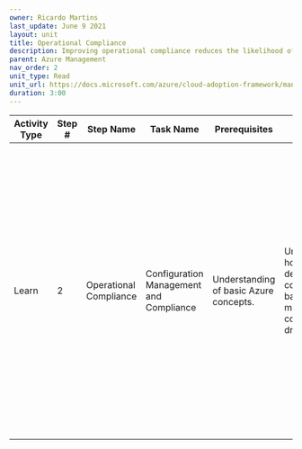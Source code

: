 ```yaml
---
owner: Ricardo Martins
last_update: June 9 2021
layout: unit
title: Operational Compliance
description: Improving operational compliance reduces the likelihood of an outage related to configuration drift or vulnerabilities related to systems being improperly patched.
parent: Azure Management
nav_order: 2
unit_type: Read
unit_url: https://docs.microsoft.com/azure/cloud-adoption-framework/manage/azure-management-guide/operational-compliance
duration: 3:00
---
```


Activity Type | Step # | Step Name | Task Name | Prerequisites | Outcome | Reading Docs | FTA Delivery | Other Content | Evaluation | Time |
--|--|--|--|--|--|--|--|--|--|--
Learn | 2 | Operational Compliance | Configuration Management and Compliance | Understanding of basic Azure concepts. | Understand how to define configuration baseline and manage configuration drift. | [Operational compliance in Azure](https://docs.microsoft.com/azure/cloud-adoption-framework/manage/azure-management-guide/operational-compliance) | n/a | <li>[Keep your virtual machines updated - MS Learn](https://docs.microsoft.com/learn/modules/keep-your-virtual-machines-updated/)</li><li>[Manage Azure updates - MS Learn](https://docs.microsoft.com/learn/modules/manage-azure-updates/)</li><li>[Implement change tracking and file integrity monitoring for Windows IaaS VMs - MS Learn](https://docs.microsoft.com/learn/modules/implement-change-tracking-file-integrity-monitoring/)</li><li>[Automate the configuration of Windows Server IaaS Virtual Machines - MS Learn](https://docs.microsoft.com/learn/modules/automate-configuration-of-windows-server-iaas-virtual-machines/)</li>  | [Azure Well-Architected Review](https://docs.microsoft.com/assessments/) | 3 hours + review time
